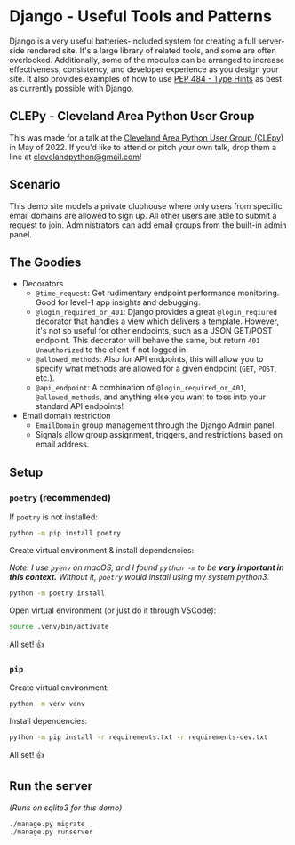 # Django - Useful Tools and Patterns

Django is a very useful batteries-included system for creating a full server-side rendered site. It's a large library of related tools, and some are often overlooked. Additionally, some of the modules can be arranged to increase effectiveness, consistency, and developer experience as you design your site. It also provides examples of how to use [PEP 484 - Type Hints](https://peps.python.org/pep-0484/) as best as currently possible with Django.

## CLEPy - Cleveland Area Python User Group

This was made for a talk at the [Cleveland Area Python User Group (CLEpy)](https://www.meetup.com/Cleveland-Area-Python-Interest-Group/) in May of 2022. If you'd like to attend or pitch your own talk, drop them a line at clevelandpython@gmail.com!

## Scenario

This demo site models a private clubhouse where only users from specific email domains are allowed to sign up. All other users are able to submit a request to join. Administrators can add email groups from the built-in admin panel.

## The Goodies

- Decorators
  - `@time_request`: Get rudimentary endpoint performance monitoring. Good for level-1 app insights and debugging.
  - `@login_required_or_401`: Django provides a great `@login_reqiured` decorator that handles a view which delivers a template. However, it's not so useful for other endpoints, such as a JSON GET/POST endpoint. This decorator will behave the same, but return `401 Unauthorized` to the client if not logged in.
  - `@allowed_methods`: Also for API endpoints, this will allow you to specify what methods are allowed for a given endpoint (`GET`, `POST`, etc.).
  - `@api_endpoint`: A combination of `@login_required_or_401`, `@allowed_methods`, and anything else you want to toss into your standard API endpoints!
- Email domain restriction
  - `EmailDomain` group management through the Django Admin panel.
  - Signals allow group assignment, triggers, and restrictions based on email address.

## Setup

### `poetry` (recommended)

If `poetry` is not installed:

```bash
python -m pip install poetry
```

Create virtual environment & install dependencies:

*Note: I use `pyenv` on macOS, and I found `python -m` to be **very important in this context.** Without it, `poetry` would install using my system python3.*

```bash
python -m poetry install
```

Open virtual environment (or just do it through VSCode):

```bash
source .venv/bin/activate
```

All set! 👍

### `pip`

Create virtual environment:

```bash
python -m venv venv
```

Install dependencies:

```bash
python -m pip install -r requirements.txt -r requirements-dev.txt
```

All set! 👍

## Run the server

*(Runs on sqlite3 for this demo)*

```bash
./manage.py migrate
./manage.py runserver
```
